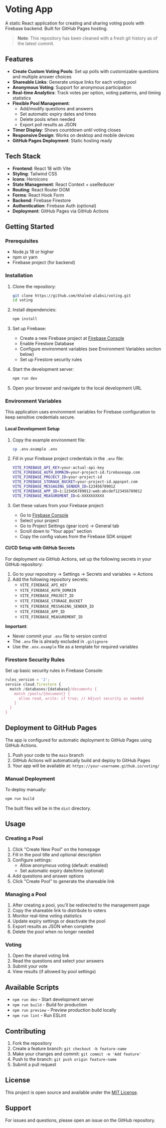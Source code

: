 # Voting App

A static React application for creating and sharing voting pools with Firebase backend. Built for GitHub Pages hosting.

> **Note**: This repository has been cleaned with a fresh git history as of the latest commit.

## Features

- **Create Custom Voting Pools**: Set up polls with customizable questions and multiple answer choices
- **Shareable Links**: Generate unique links for each voting pool
- **Anonymous Voting**: Support for anonymous participation
- **Real-time Analytics**: Track votes per option, voting patterns, and timing statistics
- **Flexible Pool Management**: 
  - Add/modify questions and answers
  - Set automatic expiry dates and times
  - Delete pools when needed
  - Export poll results as JSON
- **Timer Display**: Shows countdown until voting closes
- **Responsive Design**: Works on desktop and mobile devices
- **GitHub Pages Deployment**: Static hosting ready

## Tech Stack

- **Frontend**: React 18 with Vite
- **Styling**: Tailwind CSS
- **Icons**: Heroicons
- **State Management**: React Context + useReducer
- **Routing**: React Router DOM
- **Forms**: React Hook Form
- **Backend**: Firebase Firestore
- **Authentication**: Firebase Auth (optional)
- **Deployment**: GitHub Pages via GitHub Actions

## Getting Started

### Prerequisites

- Node.js 18 or higher
- npm or yarn
- Firebase project (for backend)

### Installation

1. Clone the repository:
   ```bash
   git clone https://github.com/khaled-alabsi/voting.git
   cd voting
   ```

2. Install dependencies:
   ```bash
   npm install
   ```

3. Set up Firebase:
   - Create a new Firebase project at [Firebase Console](https://console.firebase.google.com)
   - Enable Firestore Database
   - Configure environment variables (see Environment Variables section below)
   - Set up Firestore security rules

4. Start the development server:
   ```bash
   npm run dev
   ```

5. Open your browser and navigate to the local development URL

### Environment Variables

This application uses environment variables for Firebase configuration to keep sensitive credentials secure.

#### Local Development Setup

1. Copy the example environment file:
   ```bash
   cp .env.example .env
   ```

2. Fill in your Firebase project credentials in the `.env` file:
   ```bash
   VITE_FIREBASE_API_KEY=your-actual-api-key
   VITE_FIREBASE_AUTH_DOMAIN=your-project-id.firebaseapp.com
   VITE_FIREBASE_PROJECT_ID=your-project-id
   VITE_FIREBASE_STORAGE_BUCKET=your-project-id.appspot.com
   VITE_FIREBASE_MESSAGING_SENDER_ID=123456789012
   VITE_FIREBASE_APP_ID=1:123456789012:web:abcdef123456789012
   VITE_FIREBASE_MEASUREMENT_ID=G-XXXXXXXXXX
   ```

3. Get these values from your Firebase project:
   - Go to [Firebase Console](https://console.firebase.google.com)
   - Select your project
   - Go to Project Settings (gear icon) → General tab
   - Scroll down to "Your apps" section
   - Copy the config values from the Firebase SDK snippet

#### CI/CD Setup with GitHub Secrets

For deployment via GitHub Actions, set up the following secrets in your GitHub repository:

1. Go to your repository → Settings → Secrets and variables → Actions
2. Add the following repository secrets:
   - `VITE_FIREBASE_API_KEY`
   - `VITE_FIREBASE_AUTH_DOMAIN`
   - `VITE_FIREBASE_PROJECT_ID`
   - `VITE_FIREBASE_STORAGE_BUCKET`
   - `VITE_FIREBASE_MESSAGING_SENDER_ID`
   - `VITE_FIREBASE_APP_ID`
   - `VITE_FIREBASE_MEASUREMENT_ID`

**Important**: 
- Never commit your `.env` file to version control
- The `.env` file is already excluded in `.gitignore`
- Use the `.env.example` file as a template for required variables

### Firestore Security Rules

Set up basic security rules in Firebase Console:

```javascript
rules_version = '2';
service cloud.firestore {
  match /databases/{database}/documents {
    match /pools/{document} {
      allow read, write: if true; // Adjust security as needed
    }
  }
}
```

## Deployment to GitHub Pages

The app is configured for automatic deployment to GitHub Pages using GitHub Actions.

1. Push your code to the `main` branch
2. GitHub Actions will automatically build and deploy to GitHub Pages
3. Your app will be available at: `https://your-username.github.io/voting/`

### Manual Deployment

To deploy manually:

```bash
npm run build
```

The built files will be in the `dist` directory.

## Usage

### Creating a Pool

1. Click "Create New Pool" on the homepage
2. Fill in the pool title and optional description
3. Configure settings:
   - Allow anonymous voting (default: enabled)
   - Set automatic expiry date/time (optional)
4. Add questions and answer options
5. Click "Create Pool" to generate the shareable link

### Managing a Pool

1. After creating a pool, you'll be redirected to the management page
2. Copy the shareable link to distribute to voters
3. Monitor real-time voting statistics
4. Update expiry settings or deactivate the pool
5. Export results as JSON when complete
6. Delete the pool when no longer needed

### Voting

1. Open the shared voting link
2. Read the questions and select your answers
3. Submit your vote
4. View results (if allowed by pool settings)

## Available Scripts

- `npm run dev` - Start development server
- `npm run build` - Build for production
- `npm run preview` - Preview production build locally
- `npm run lint` - Run ESLint

## Contributing

1. Fork the repository
2. Create a feature branch: `git checkout -b feature-name`
3. Make your changes and commit: `git commit -m 'Add feature'`
4. Push to the branch: `git push origin feature-name`
5. Submit a pull request

## License

This project is open source and available under the [MIT License](LICENSE).

## Support

For issues and questions, please open an issue on the GitHub repository.
